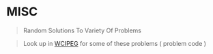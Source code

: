 # MISC
 > Random Solutions To Variety Of Problems
 
 > Look up in [WCIPEG](https://wcipeg.com/main) for some of these problems ( problem code )
